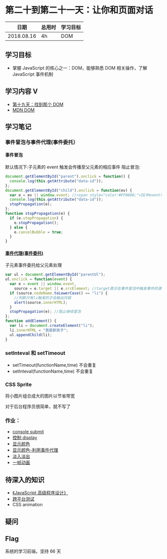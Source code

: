 # 第二十到第二十一天：让你和页面对话

| 日期       | 总用时 | 学习目标 |
| ---------- | ------ | -------- |
| 2018.08.16 | 4h     | DOM      |

## 学习目标

- 掌握 JavaScript 的核心之一：DOM，能够熟悉 DOM 相关操作，了解 JavaScript 事件机制

## 学习内容 V

- [第十九天：找到那个 DOM](http://ife.baidu.com/course/detail/id/47)
- [MDN DOM](https://developer.mozilla.org/zh-CN/docs/Learn/JavaScript/Client-side_web_APIs/Manipulating_documents)

## 学习笔记

### 事件冒泡与事件代理(事件委托）

#### 事件冒泡

默认情况下:子元素的 event 触发会传播至父元素的相应事件
阻止冒泡:

```javascript
document.getElementById("parent").onclick = function() {
  console.log(this.getAttribute("data-id"));
};
document.getElementById("child").onclick = function(ev) {
  var e = ev || window.event; //<span style="color:#FF0000;">IE中event可以通过window.event随时取到，而其他浏览器需要通过参数传递</span>
  console.log(this.getAttribute("data-id"));
  stopPropagation(e);
};
function stopPropagation(e) {
  if (e.stopPropagation) {
    e.stopPropagation();
  } else {
    e.cancelBubble = true;
  }
}
```

#### [事件代理(事件委托)](https://blog.csdn.net/supercoooooder/article/details/52190100)

子元素事件委托给父元素处理

```javascript
var ul = document.getElementById("parentUl");
ul.onclick = function(event) {
  var e = event || window.event,
    source = e.target || e.srcElement; //target表示在事件冒泡中触发事件的源元素，在IE中是srcElement
  if (source.nodeName.toLowerCase() == "li") {
    //判断只有li触发的才会输出内容
    alert(source.innerHTML);
  }
  stopPropagation(e); //阻止继续冒泡
};
function addElement() {
  var li = document.createElement("li");
  li.innerHTML = "我是新孩子";
  ul.appendChild(li);
}
```

### setInteval 和 setTimeout

- setTimeout(functionName,time) 不会重复
- setInteval(functionName,time) 不会重复

### CSS Sprite

将小图片组合成大的图片以节省带宽

对于后台程序员很简单，就不写了

### 作业：

- [console submit](https://codepen.io/mumubin/pen/jpoZLX)
- [控制 display](https://codepen.io/mumubin/pen/LBodVz)
- [显示颜色](https://codepen.io/mumubin/pen/zLVpda)
- [显示颜色-利用事件代理](https://codepen.io/mumubin/pen/WKqdXR)
- [淡入淡出](https://codepen.io/mumubin/pen/BPXRdZ)
- [一帧动画](http://htmlpreview.github.io/?https://github.com/mumubin/baidu_frontend_study/blob/master/ife-homework/day2021/day2021_6.html)

## 待深入的知识

- [《JavaScript 高级程序设计》](https://book.douban.com/subject/10546125/)
- [跨平台测试](https://developer.mozilla.org/en-US/docs/Learn/Tools_and_testing/Cross_browser_testing)
- CSS animation

## 疑问

## Flag

系统的学习前端，坚持 66 天

